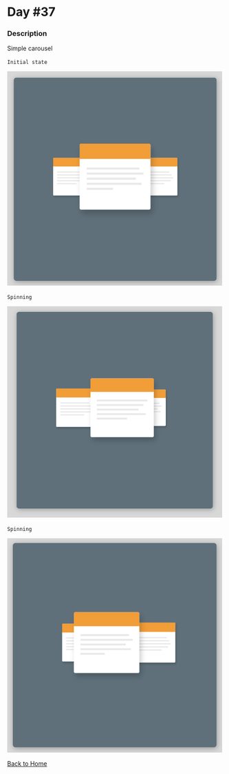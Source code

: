 # Day #37

### Description

Simple carousel

`Initial state`

<img src='./assets/image-final-1.png' width=500>

`Spinning`

<img src='./assets/image-final-2.png' width=500>

`Spinning`

<img src='./assets/image-final-3.png' width=500>

[Back to Home](..)
